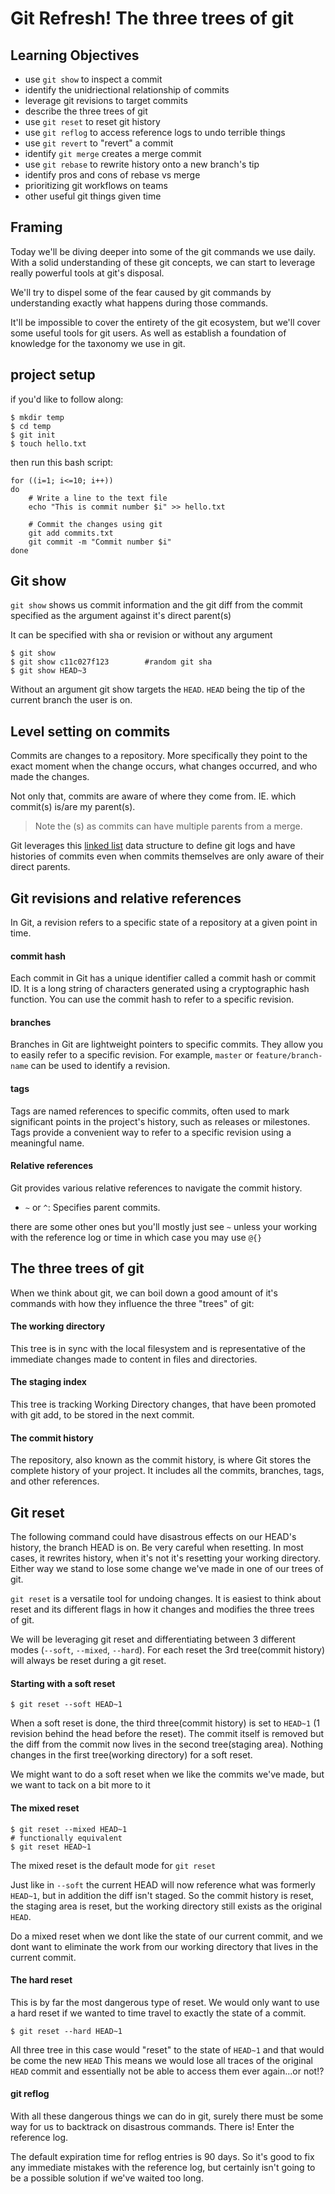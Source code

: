 # Git Refresh! The three trees of git
## Learning Objectives

- use `git show` to inspect a commit
- identify the unidriectional relationship of commits
- leverage git revisions to target commits
- describe the three trees of git
- use `git reset` to reset git history
- use `git reflog` to access reference logs to undo terrible things
- use `git revert` to "revert" a commit
- identify `git merge` creates a merge commit
- use `git rebase` to rewrite history onto a new branch's tip
- identify pros and cons of rebase vs merge
- prioritizing git workflows on teams
- other useful git things given time

## Framing

Today we'll be diving deeper into some of the git commands we use daily. With a solid understanding of these git concepts, we can start to leverage really powerful tools at git's disposal.

We'll try to dispel some of the fear caused by git commands by understanding exactly what happens during those commands.

It'll be impossible to cover the entirety of the git ecosystem, but we'll cover some useful tools for git users. As well as establish a foundation of knowledge for the taxonomy we use in git.

## project setup 

if you'd like to follow along:
```
$ mkdir temp
$ cd temp
$ git init
$ touch hello.txt
```

then run this bash script:

```
for ((i=1; i<=10; i++))
do
    # Write a line to the text file
    echo "This is commit number $i" >> hello.txt
    
    # Commit the changes using git
    git add commits.txt
    git commit -m "Commit number $i"
done
```

## Git show

`git show` shows us commit information and the git diff from the commit specified as the argument against it's direct parent(s)

It can be specified with sha or revision or without any argument

```
$ git show
$ git show c11c027f123        #random git sha
$ git show HEAD~3
```

Without an argument git show targets the `HEAD`. `HEAD` being the tip of the current branch the user is on.

## Level setting on commits

Commits are changes to a repository.  More specifically they point to the exact moment when the change occurs, what changes occurred, and who made the changes.

Not only that, commits are aware of where they come from. IE. which commit(s) is/are my parent(s).

> Note the (s) as commits can have multiple parents from a merge.

Git leverages this [linked list](https://en.wikipedia.org/wiki/Linked_list) data structure to define git logs and have histories of commits even when commits themselves are only aware of their direct parents.

## Git revisions and relative references

In Git, a revision refers to a specific state of a repository at a given point in time. 

#### commit hash

Each commit in Git has a unique identifier called a commit hash or commit ID. It is a long string of characters generated using a cryptographic hash function. You can use the commit hash to refer to a specific revision.

#### branches

Branches in Git are lightweight pointers to specific commits. They allow you to easily refer to a specific revision. For example, `master` or `feature/branch-name` can be used to identify a revision.

#### tags

Tags are named references to specific commits, often used to mark significant points in the project's history, such as releases or milestones. Tags provide a convenient way to refer to a specific revision using a meaningful name.

#### Relative references

Git provides various relative references to navigate the commit history.

- `~` or `^`: Specifies parent commits.

there are some other ones but you'll mostly just see `~` unless your working with the reference log or time in which case you may use `@{}`

## The three trees of git

When we think about git, we can boil down a good amount of it's commands with how they influence the three "trees" of git:

#### The working directory

This tree is in sync with the local filesystem and is representative of the immediate changes made to content in files and directories.

#### The staging index

This tree is tracking Working Directory changes, that have been promoted with git add, to be stored in the next commit.

#### The commit history

The repository, also known as the commit history, is where Git stores the complete history of your project. It includes all the commits, branches, tags, and other references. 

## Git reset

The following command could have disastrous effects on our HEAD's history, the branch HEAD is on. Be very careful when resetting. In most cases, it rewrites history, when it's not it's resetting your working directory. Either way we stand to lose some change we've made in one of our trees of git. 

`git reset` is a versatile tool for undoing changes. It is easiest to think about reset and its different flags in how it changes and modifies the three trees of git.

We will be leveraging git reset and differentiating between 3 different modes (`--soft`, `--mixed`, `--hard`). For each reset the 3rd tree(commit history) will always be reset during a git reset.

#### Starting with a soft reset

```
$ git reset --soft HEAD~1
```

When a soft reset is done, the third three(commit history) is set to `HEAD~1` (1 revision behind the head before the reset). The commit itself is removed but the diff from the commit now lives in the second tree(staging area). Nothing changes in the first tree(working directory) for a soft reset.

We might want to do a soft reset when we like the commits we've made, but we want to tack on a bit more to it

#### The mixed reset

```
$ git reset --mixed HEAD~1
# functionally equivalent
$ git reset HEAD~1
```

The mixed reset is the default mode for `git reset`

Just like in `--soft` the current HEAD will now reference what was formerly `HEAD~1`, but in addition the diff isn't staged. So the commit history is reset, the staging area is reset, but the working directory still exists as the original `HEAD`.

Do a mixed reset when we dont like the state of our current commit, and we dont want to eliminate the work from our working directory that lives in the current commit.

#### The hard reset

This is by far the most dangerous type of reset. We would only want to use a hard reset if we wanted to time travel to exactly the state of a commit.

```
$ git reset --hard HEAD~1
```

All three tree in this case would "reset" to the state of `HEAD~1` and that would be come the new `HEAD` This means we would lose all traces of the original `HEAD` commit and essentially not be able to access them ever again...or not!? 

#### git reflog

With all these dangerous things we can do in git, surely there must be some way for us to backtrack on disastrous commands. There is! Enter the reference log.

The default expiration time for reflog entries is 90 days. So it's good to fix any immediate mistakes with the reference log, but certainly isn't going to be a possible solution if we've waited too long.